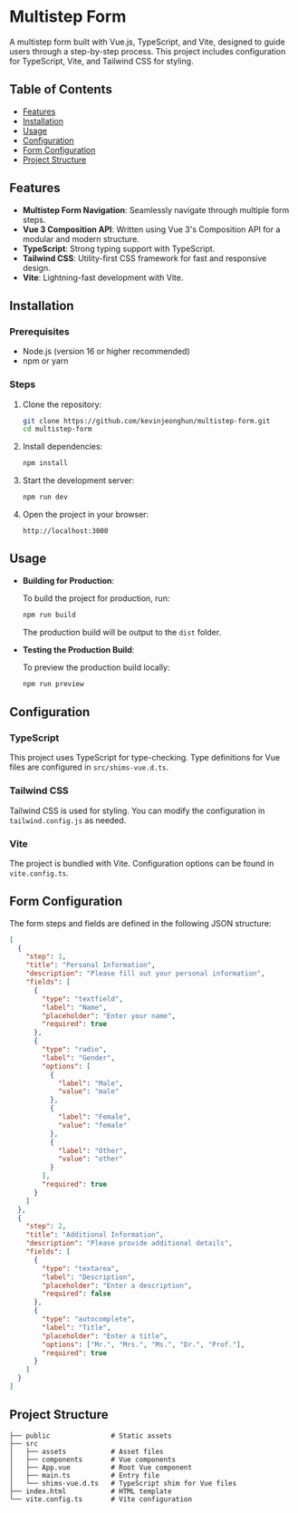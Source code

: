 # Multistep Form 

A multistep form built with Vue.js, TypeScript, and Vite, designed to guide users through a step-by-step process. This project includes configuration for TypeScript, Vite, and Tailwind CSS for styling.

## Table of Contents

- [Features](#features)
- [Installation](#installation)
- [Usage](#usage)
- [Configuration](#configuration)
- [Form Configuration](#form-configuration)
- [Project Structure](#project-structure)

## Features

- **Multistep Form Navigation**: Seamlessly navigate through multiple form steps.
- **Vue 3 Composition API**: Written using Vue 3's Composition API for a modular and modern structure.
- **TypeScript**: Strong typing support with TypeScript.
- **Tailwind CSS**: Utility-first CSS framework for fast and responsive design.
- **Vite**: Lightning-fast development with Vite.

## Installation

### Prerequisites

- Node.js (version 16 or higher recommended)
- npm or yarn

### Steps

1. Clone the repository:

   ```bash
   git clone https://github.com/kevinjeonghun/multistep-form.git
   cd multistep-form
   ```

2. Install dependencies:

   ```bash
   npm install
   ```

3. Start the development server:

   ```bash
   npm run dev
   ```

4. Open the project in your browser:

   ```
   http://localhost:3000
   ```

## Usage

- **Building for Production**:

  To build the project for production, run:

  ```bash
  npm run build
  ```

  The production build will be output to the `dist` folder.

- **Testing the Production Build**:

  To preview the production build locally:

  ```bash
  npm run preview
  ```

## Configuration

### TypeScript

This project uses TypeScript for type-checking. Type definitions for Vue files are configured in `src/shims-vue.d.ts`.

### Tailwind CSS

Tailwind CSS is used for styling. You can modify the configuration in `tailwind.config.js` as needed.

### Vite

The project is bundled with Vite. Configuration options can be found in `vite.config.ts`.

## Form Configuration

The form steps and fields are defined in the following JSON structure:

```json
[
  {
    "step": 1,
    "title": "Personal Information",
    "description": "Please fill out your personal information",
    "fields": [
      {
        "type": "textfield",
        "label": "Name",
        "placeholder": "Enter your name",
        "required": true
      },
      {
        "type": "radio",
        "label": "Gender",
        "options": [
          {
            "label": "Male",
            "value": "male"
          },
          {
            "label": "Female",
            "value": "female"
          },
          {
            "label": "Other",
            "value": "other"
          }
        ],
        "required": true
      }
    ]
  },
  {
    "step": 2,
    "title": "Additional Information",
    "description": "Please provide additional details",
    "fields": [
      {
        "type": "textarea",
        "label": "Description",
        "placeholder": "Enter a description",
        "required": false
      },
      {
        "type": "autocomplete",
        "label": "Title",
        "placeholder": "Enter a title",
        "options": ["Mr.", "Mrs.", "Ms.", "Dr.", "Prof."],
        "required": true
      }
    ]
  }
]
```

## Project Structure

```plaintext
├── public               # Static assets
├── src
│   ├── assets           # Asset files
│   ├── components       # Vue components
│   ├── App.vue          # Root Vue component
│   ├── main.ts          # Entry file
│   └── shims-vue.d.ts   # TypeScript shim for Vue files
├── index.html           # HTML template
└── vite.config.ts       # Vite configuration
```
